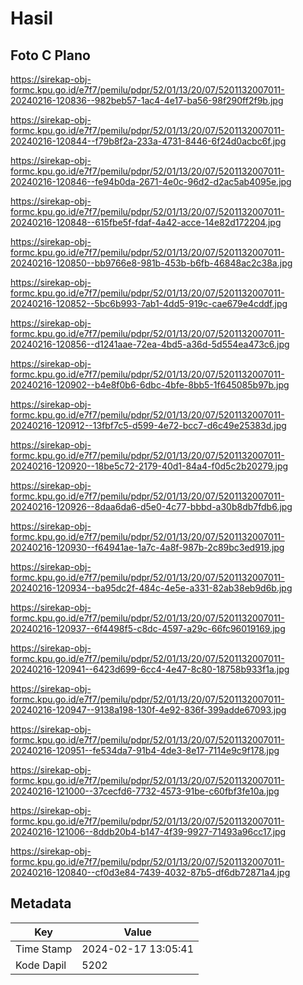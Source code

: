 # Hasil

## Foto C Plano

https://sirekap-obj-formc.kpu.go.id/e7f7/pemilu/pdpr/52/01/13/20/07/5201132007011-20240216-120836--982beb57-1ac4-4e17-ba56-98f290ff2f9b.jpg

https://sirekap-obj-formc.kpu.go.id/e7f7/pemilu/pdpr/52/01/13/20/07/5201132007011-20240216-120844--f79b8f2a-233a-4731-8446-6f24d0acbc6f.jpg

https://sirekap-obj-formc.kpu.go.id/e7f7/pemilu/pdpr/52/01/13/20/07/5201132007011-20240216-120846--fe94b0da-2671-4e0c-96d2-d2ac5ab4095e.jpg

https://sirekap-obj-formc.kpu.go.id/e7f7/pemilu/pdpr/52/01/13/20/07/5201132007011-20240216-120848--615fbe5f-fdaf-4a42-acce-14e82d172204.jpg

https://sirekap-obj-formc.kpu.go.id/e7f7/pemilu/pdpr/52/01/13/20/07/5201132007011-20240216-120850--bb9766e8-981b-453b-b6fb-46848ac2c38a.jpg

https://sirekap-obj-formc.kpu.go.id/e7f7/pemilu/pdpr/52/01/13/20/07/5201132007011-20240216-120852--5bc6b993-7ab1-4dd5-919c-cae679e4cddf.jpg

https://sirekap-obj-formc.kpu.go.id/e7f7/pemilu/pdpr/52/01/13/20/07/5201132007011-20240216-120856--d1241aae-72ea-4bd5-a36d-5d554ea473c6.jpg

https://sirekap-obj-formc.kpu.go.id/e7f7/pemilu/pdpr/52/01/13/20/07/5201132007011-20240216-120902--b4e8f0b6-6dbc-4bfe-8bb5-1f645085b97b.jpg

https://sirekap-obj-formc.kpu.go.id/e7f7/pemilu/pdpr/52/01/13/20/07/5201132007011-20240216-120912--13fbf7c5-d599-4e72-bcc7-d6c49e25383d.jpg

https://sirekap-obj-formc.kpu.go.id/e7f7/pemilu/pdpr/52/01/13/20/07/5201132007011-20240216-120920--18be5c72-2179-40d1-84a4-f0d5c2b20279.jpg

https://sirekap-obj-formc.kpu.go.id/e7f7/pemilu/pdpr/52/01/13/20/07/5201132007011-20240216-120926--8daa6da6-d5e0-4c77-bbbd-a30b8db7fdb6.jpg

https://sirekap-obj-formc.kpu.go.id/e7f7/pemilu/pdpr/52/01/13/20/07/5201132007011-20240216-120930--f64941ae-1a7c-4a8f-987b-2c89bc3ed919.jpg

https://sirekap-obj-formc.kpu.go.id/e7f7/pemilu/pdpr/52/01/13/20/07/5201132007011-20240216-120934--ba95dc2f-484c-4e5e-a331-82ab38eb9d6b.jpg

https://sirekap-obj-formc.kpu.go.id/e7f7/pemilu/pdpr/52/01/13/20/07/5201132007011-20240216-120937--6f4498f5-c8dc-4597-a29c-66fc96019169.jpg

https://sirekap-obj-formc.kpu.go.id/e7f7/pemilu/pdpr/52/01/13/20/07/5201132007011-20240216-120941--6423d699-6cc4-4e47-8c80-18758b933f1a.jpg

https://sirekap-obj-formc.kpu.go.id/e7f7/pemilu/pdpr/52/01/13/20/07/5201132007011-20240216-120947--9138a198-130f-4e92-836f-399adde67093.jpg

https://sirekap-obj-formc.kpu.go.id/e7f7/pemilu/pdpr/52/01/13/20/07/5201132007011-20240216-120951--fe534da7-91b4-4de3-8e17-7114e9c9f178.jpg

https://sirekap-obj-formc.kpu.go.id/e7f7/pemilu/pdpr/52/01/13/20/07/5201132007011-20240216-121000--37cecfd6-7732-4573-91be-c60fbf3fe10a.jpg

https://sirekap-obj-formc.kpu.go.id/e7f7/pemilu/pdpr/52/01/13/20/07/5201132007011-20240216-121006--8ddb20b4-b147-4f39-9927-71493a96cc17.jpg

https://sirekap-obj-formc.kpu.go.id/e7f7/pemilu/pdpr/52/01/13/20/07/5201132007011-20240216-120840--cf0d3e84-7439-4032-87b5-df6db72871a4.jpg


## Metadata

| Key        | Value               |
| ---------- | ------------------- |
| Time Stamp | 2024-02-17 13:05:41 |
| Kode Dapil | 5202                |



